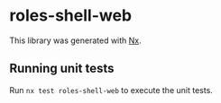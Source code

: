 # roles-shell-web

This library was generated with [Nx](https://nx.dev).

## Running unit tests

Run `nx test roles-shell-web` to execute the unit tests.
